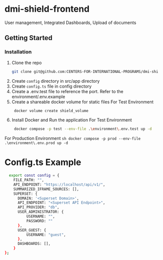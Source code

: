 # dmi-shield-frontend
User management, Integrated Dashboards, Upload of documents


## Getting Started

### Installation

1. Clone the repo
    ```sh
    git clone git@github.com:CENTERS-FOR-INTERNATIONAL-PROGRAMS/dmi-shield-frontend.git
    ```
2. Create `config` directory in src/app directory
3. Create `config.ts` file in config directory
4. Create a .env.test file to reference the port. Refer to the environment/.env.example
5. Create a shareable docker volume for static files
 For Test Environment
    ```sh
     docker volume create shield_volume
    ```
6. Install Docker and Run the application
 For Test Environment
    ```sh
     docker compose -p test --env-file .\environment\.env.test up -d
    ```
 For Production Environment
     ```sh
     docker compose -p prod --env-file .\environment\.env.prod up -d
    ```
# Config.ts Example
  ```sh
    export const config = {
      FILE_PATH: "",
      API_ENDPOINT: "https://localhost/api/v1/",
      SUMMARIZED_IFRAME_SOURCES: [],
      SUPERSET: {
        DOMAIN: '<Superset Domain>',
        API_ENDPOINT: "<Superset API Endpoint>",
        API_PROVIDER: "db",
        USER_ADMINISTRATOR: {
            USERNAME: "",
            PASSWORD: ""
        },
        USER_GUEST: {
            USERNAME: "guest",
        },
        DASHBOARDS: [],
      }
};
  ```


